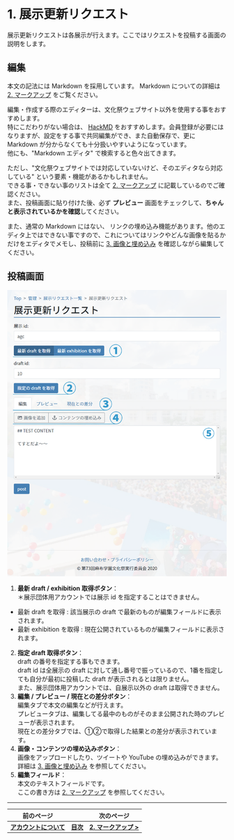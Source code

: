 # 1. 展示更新リクエスト

展示更新リクエストは各展示が行えます。ここではリクエストを投稿する画面の説明をします。

## 編集

本文の記法には Markdown を採用しています。
Markdown についての詳細は [2. マークアップ](./2-markup) をご覧ください。


編集・作成する際のエディターは、文化祭ウェブサイト以外を使用する事をおすすめします。  
特にこだわりがない場合は、 [HackMD](https://hackmd.io) をおすすめします。会員登録が必要にはなりますが、設定をする事で共同編集ができ、また自動保存で、更に Markdown が分からなくても十分扱いやすいようになっています。  
他にも、"Markdown エディタ" で検索すると色々出てきます。

ただし、"文化祭ウェブサイトでは対応していないけど、そのエディタなら対応している" という要素・機能があるかもしれません。  
できる事・できない事のリストは全て [2. マークアップ](./2-markup) に記載しているのでご確認ください。  
また、投稿画面に貼り付けた後、必ず **プレビュー** 画面をチェックして、**ちゃんと表示されているかを確認**してください。

また、通常の Markdown にはない、 リンクの埋め込み機能があります。他のエディタ上ではできない事ですので、これについてはリンクやどんな画像を貼るかだけをエディタでメモし、投稿前に [3. 画像と埋め込み](./3-image-url) を確認しながら編集してください。

## 投稿画面

![](./images/post.png)

1. **最新 draft / exhibition 取得ボタン**：  
  ＊展示団体用アカウントでは展示 id を指定することはできません。  
  - 最新 draft を取得 : 該当展示の draft で最新のものが編集フィールドに表示されます。  
  - 最新 exhibition を取得 : 現在公開されているものが編集フィールドに表示されます。  
2. **指定 draft 取得ボタン**：  
  draft の番号を指定する事もできます。  
  draft id は全展示の draft に対して通し番号で振っているので、1番を指定しても自分が最初に投稿した draft が表示されるとは限りません。  
  また、展示団体用アカウントでは、自展示以外の draft は取得できません。
3. **編集 / プレビュー / 現在との差分ボタン**：  
  編集タブで本文の編集などが行えます。  
  プレビュータブは、編集してる最中のものがそのまま公開された時のプレビューが表示されます。  
  現在との差分タブでは、①②で取得した結果との差分が表示されています。
4. **画像・コンテンツの埋め込みボタン**：  
  画像をアップロードしたり、ツイートや YouTube の埋め込みができます。  
  詳細は [3. 画像と埋め込み](./3-image-url) を参照してください。  
5. **編集フィールド**：  
  本文のテキストフィールドです。  
  ここの書き方は [2. マークアップ](./2-markup) を参照してください。

----

| 前のページ | | 次のページ |
| :-: | --- | :-: |
| **[アカウントについて](/common/account)** | **[目次](.)** | **[2. マークアップ >](./2-markup)** |
